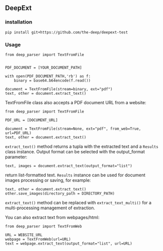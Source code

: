 ## DeepExt

### installation

`pip install git+https://github.com/the-deep/deepext-test`

### Usage



```
from deep_parser import TextFromFile


PDF_DOCUMENT = [YOUR_DOCUMENT_PATH]

with open(PDF_DOCUMENT_PATH,'rb') as f:
    binary = base64.b64encode(f.read())

document = TextFromFile(stream=binary, ext="pdf")
text, other = document.extract_text() 
```

TextFromFile class also accepts a PDF document URL from a website:

```
from deep_parser import TextFromFile

PDF_URL = [DOCUMENT_URL]

document = TextFromFile(stream=None, ext="pdf", from_web=True, url=PDF_URL)
text, other = document.extract_text() 

```

`extract_text()` method returns a tupla with the extracted text and a `Results` class instance.
Output format can be selected with the output_format parameter: 
```
text, images = document.extract_text(output_format="list")
```
return list-formatted text. `Results` instance can be used for document images processing or saving, for example:

```
text, other = document.extract_text()
other.save_images(directory_path = DIRECTORY_PATH)
```
`extract_text()` method can be replaced with `extract_text_multi()` for a multi-processing management of extraction.


You can also extract text from webpages/html:

```
from deep_parser import TextFromWeb

URL = WEBSITE_URL
webpage = TextFromWeb(url=URL)
text = webpage.extract_text(output_format="list", url=URL)

```
